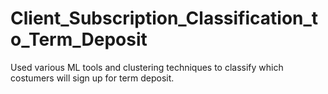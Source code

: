 # Client_Subscription_Classification_to_Term_Deposit
Used various ML tools and clustering techniques to classify which costumers will sign up for term deposit.
